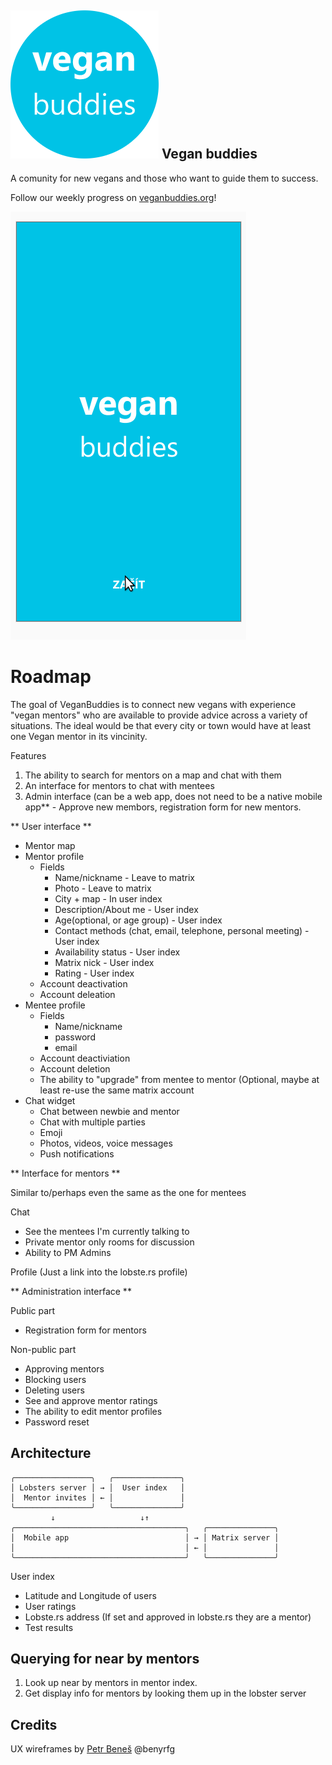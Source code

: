  ![icon](./web/static/images/favicon.png) Vegan buddies
-------------

A comunity for new vegans and those who want to guide them to success.

Follow our weekly progress on [veganbuddies.org](https://veganbuddies.org)!

![screencast](./img/vegan-buddies-screencast.gif)

Roadmap
==========

The goal of VeganBuddies is to connect new vegans with experience "vegan mentors" who are available to provide advice across a variety of situations. The ideal would be that every city or town would have at least one Vegan mentor in its vincinity.

Features

1. The ability to search for mentors on a map and chat with them
2. An interface for mentors to chat with mentees
3. Admin interface (can be a web app, does not need to be a native mobile app** - Approve new membors, registration form for new mentors.

** User interface **

- Mentor map
- Mentor profile
  - Fields
    - Name/nickname         - Leave to matrix
    - Photo                 - Leave to matrix
    - City + map            - In user index
    - Description/About me  - User index
    - Age(optional, or age group)  - User index
    - Contact methods (chat, email, telephone, personal meeting) - User index
    - Availability status   - User index
    - Matrix nick           - User index
    - Rating                - User index
  - Account deactivation
  - Account deleation
- Mentee profile
  - Fields
    - Name/nickname
    - password
    - email
  - Account deactiviation
  - Account deletion
  - The ability to "upgrade" from mentee to mentor (Optional, maybe at least re-use the same matrix account
- Chat widget
  - Chat between newbie and mentor
  - Chat with multiple parties
  - Emoji
  - Photos, videos, voice messages
  - Push notifications
 
** Interface for mentors **

Similar to/perhaps even the same as the one for mentees

Chat
  - See the mentees I'm currently talking to
  - Private mentor only rooms for discussion
  - Ability to PM Admins

Profile (Just a link into the lobste.rs profile)
 
** Administration interface **  

Public part
 - Registration form for mentors

Non-public part
 - Approving mentors
 - Blocking users
 - Deleting users
 - See and approve mentor ratings
 - The ability to edit mentor profiles
 - Password reset

Architecture
---------------

```
╭─────────────────╮   ╭───────────────╮
│ Lobsters server │ → │  User index   │
│  Mentor invites │ ← │               │
╰─────────────────╯   ╰───────────────╯
         ↓                   ↓↑
╭──────────────────────────────────────╮   ╭───────────────╮
│  Mobile app                          │ → │ Matrix server │
│                                      │ ← │               │
╰──────────────────────────────────────╯   ╰───────────────╯
```

User index
  - Latitude and Longitude of users
  - User ratings
  - Lobste.rs address (If set and approved in lobste.rs they are a mentor)
  - Test results

Querying for near by mentors
--------------

1. Look up near by mentors in mentor index.
2. Get display info for mentors by looking them up in the lobster server



Credits
-------

UX wireframes by [Petr Beneš](https://petben.cz/) @benyrfg
